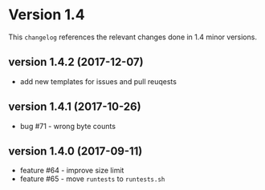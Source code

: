 # Version 1.4

This `changelog` references the relevant changes done in 1.4 minor versions.

## version 1.4.2 (2017-12-07)

 * add new templates for issues and pull reuqests

## version 1.4.1 (2017-10-26)

 - bug #71 - wrong byte counts

## version 1.4.0 (2017-09-11)

 - feature #64 - improve size limit
 - feature #65 - move `runtests` to `runtests.sh`
